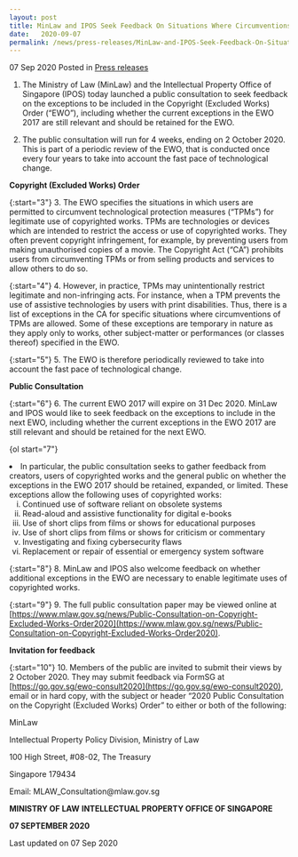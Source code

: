 ```yaml
---
layout: post
title: MinLaw and IPOS Seek Feedback On Situations Where Circumventions of Technological Protection Measures Are Allowed
date:   2020-09-07
permalink: /news/press-releases/MinLaw-and-IPOS-Seek-Feedback-On-Situations-Where-Circumventions-of-Technological-Protection-Measures-Are-Allowed
---
```


07 Sep 2020 Posted in [Press releases](/news/press-releases)


1.	The Ministry of Law (MinLaw) and the Intellectual Property Office of Singapore (IPOS) today launched a public consultation to seek feedback on the exceptions to be included in the Copyright (Excluded Works) Order (“EWO”), including whether the current exceptions in the EWO 2017 are still relevant and should be retained for the EWO. 

2.	The public consultation will run for 4 weeks, ending on 2 October 2020. This is part of a periodic review of the EWO, that is conducted once every four years to take into account the fast pace of technological change. 

**Copyright (Excluded Works) Order**

{:start="3"}
3.	The EWO specifies the situations in which users are permitted to circumvent technological protection measures (“TPMs”) for legitimate use of copyrighted works. TPMs are technologies or devices which are intended to restrict the access or use of copyrighted works. They often prevent copyright infringement, for example, by preventing users from making unauthorised copies of a movie. The Copyright Act (“CA”) prohibits users from circumventing TPMs or from selling products and services to allow others to do so. 

{:start="4"}
4.	However, in practice, TPMs may unintentionally restrict legitimate and non-infringing acts. For instance, when a TPM prevents the use of assistive technologies by users with print disabilities. Thus, there is a list of exceptions in the CA for specific situations where circumventions of TPMs are allowed. Some of these exceptions are temporary in nature as they apply only to works, other subject-matter or performances (or classes thereof) specified in the EWO. 

{:start="5"}
5.	The EWO is therefore periodically reviewed to take into account the fast pace of technological change.
  
**Public Consultation**

{:start="6"}
6.	The current EWO 2017 will expire on 31 Dec 2020. MinLaw and IPOS would like to seek feedback on the exceptions to include in the next EWO, including whether the current exceptions in the EWO 2017 are still relevant and should be retained for the next EWO. 

{ol start="7"}
<li>In particular, the public consultation seeks to gather feedback from creators, users of copyrighted works and the general public on whether the exceptions in the EWO 2017 should be retained, expanded, or limited. These exceptions allow the following uses of copyrighted works:   

<ol style="list-style-type: lower-roman">
  <li>Continued use of software reliant on obsolete systems</li>
<li>Read-aloud and assistive functionality for digital e-books</li>
<li>Use of short clips from films or shows for educational purposes</li> 
<li>Use of short clips from films or shows for criticism or commentary</li> 
<li>Investigating and fixing cybersecurity flaws</li> 
<li>Replacement or repair of essential or emergency system software</li> 
</ol>
</li>
</ol>

{:start="8"}
8.	MinLaw and IPOS also welcome feedback on whether additional exceptions in the EWO are necessary to enable legitimate uses of copyrighted works.

{:start="9"}
9.	The full public consultation paper may be viewed online at [https://www.mlaw.gov.sg/news/Public-Consultation-on-Copyright-Excluded-Works-Order2020](https://www.mlaw.gov.sg/news/Public-Consultation-on-Copyright-Excluded-Works-Order2020). 

**Invitation for feedback**

{:start="10"}
10.	Members of the public are invited to submit their views by 2 October 2020.  They may submit feedback via FormSG at [https://go.gov.sg/ewo-consult2020](https://go.gov.sg/ewo-consult2020), email or in hard copy, with the subject or header “2020 Public Consultation on the Copyright (Excluded Works) Order” to either or both of the following:

<p class="address-centered">MinLaw</p>
<p class="address-centered">Intellectual Property Policy Division, Ministry of Law</p>
<p class="address-centered">100 High Street, #08-02, The Treasury</p>
<p class="address-centered">Singapore 179434</p>

<p class="address-centered">Email: MLAW_Consultation@mlaw.gov.sg</p>
 

**MINISTRY OF LAW**
**INTELLECTUAL PROPERTY OFFICE OF SINGAPORE**

**07 SEPTEMBER 2020**

<p class="right-side-updated">Last updated on 07 Sep 2020</p>

